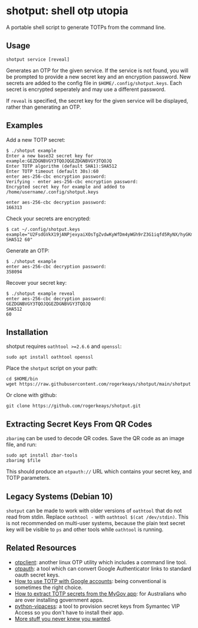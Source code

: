 # shotput: shell otp utopia

A portable shell script to generate TOTPs from the command line.

## Usage

    shotput service [reveal]

Generates an OTP for the given service. If the service is not found, you will
be prompted to provide a new secret key and an encryption password. New
secrets are added to the config file in `$HOME/.config/shotput.keys`. Each
secret is encrypted seperately and may use a different password.

If `reveal` is specified, the secret key for the given service will be
displayed, rather than generating an OTP.

## Examples

Add a new TOTP secret:
```
$ ./shotput example
Enter a new base32 secret key for example:GEZDGNBVGY3TQOJQGEZDGNBVGY3TQOJQ
Enter TOTP algorithm (default SHA1):SHA512
Enter TOTP timeout (default 30s):60
enter aes-256-cbc encryption password:
Verifying - enter aes-256-cbc encryption password:
Encrypted secret key for example and added to /home/username/.config/shotput.keys

enter aes-256-cbc decryption password:
166313
```

Check your secrets are encrypted:
```
$ cat ~/.config/shotput.keys
example="U2FsdGVkX19jANPjexyaiXOsTgZvdwKyWfDm4yWGh9rZ3G1iqfd5RyNX/hyGKmJOeeZYPF7FKrfD/dgRswb72Q== SHA512 60"
```

Generate an OTP:
```
$ ./shotput example
enter aes-256-cbc decryption password:
358094
```

Recover your secret key:
```
$ ./shotput example reveal
enter aes-256-cbc decryption password:
GEZDGNBVGY3TQOJQGEZDGNBVGY3TQOJQ
SHA512
60
```

## Installation

shotput requires `oathtool >=2.6.6` and `openssl`:

    sudo apt install oathtool openssl

Place the `shotput` script on your path:

    cd $HOME/bin
    wget https://raw.githubusercontent.com/rogerkeays/shotput/main/shotput

Or clone with github:

    git clone https://github.com/rogerkeays/shotput.git

## Extracting Secret Keys From QR Codes

`zbarimg` can be used to decode QR codes. Save the QR code as an image file, and run:

    sudo apt install zbar-tools
    zbarimg $file

This should produce an `otpauth://` URL which contains your secret key, and TOTP parameters.

## Legacy Systems (Debian 10)

`shotput` can be made to work with older versions of `oathtool` that do not read from stdin. Replace `oathtool -` with `oathtool $(cat /dev/stdin)`. This is not recommended on multi-user systems, because the plain text secret key will be visible to `ps` and other tools while `oathtool` is running.

## Related Resources

  * [otpclient](https://github.com/paolostivanin/OTPClient): another linux OTP utility which includes a command line tool.
  * [otpauth](https://github.com/dim13/otpauth/): a tool which can convert Google Authenticator links to standard oauth secret keys.
  * [How to use TOTP with Google accounts](https://webapps.stackexchange.com/questions/127464/enabling-2fa-on-a-google-account-how-to-get-totp-secret): being conventional is sometimes the right choice.
  * [How to extract TOTP secrets from the MyGov app](https://gist.github.com/hacker1024/5d0845863e2dced27fd5eebc4ac95a39): for Australians who are over installing government apps.
  * [python-vipacess](https://github.com/dlenski/python-vipaccess): a tool to provision secret keys from Symantec VIP Access so you don't have to install their app.
  * [More stuff you never knew you wanted](https://rogerkeays.com).

